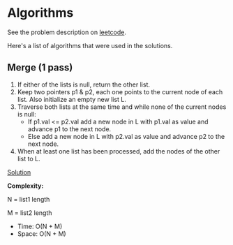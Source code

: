 # Algorithms

See the problem description on [leetcode](https://leetcode.com/problems/merge-two-sorted-lists/).

Here's a list of algorithms that were used in the solutions.

## Merge (1 pass)

1. If either of the lists is null, return the other list.
2. Keep two pointers p1 & p2, each one points to the current node of each list. Also initialize an empty new list L.
3. Traverse both lists at the same time and while none of the current nodes is null:
   * If p1.val <= p2.val add a new node in L with p1.val as value and advance p1 to the next node.
   * Else add a new node in L with p2.val as value and advance p2 to the next node.
4. When at least one list has been processed, add the nodes of the other list to L.

[Solution](javascript/21.js)

**Complexity:**

N = list1 length

M = list2 length

* Time: O(N + M)
* Space: O(N + M)
